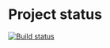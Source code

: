 # Project status
[![Build status](https://ci.appveyor.com/api/projects/status/28pratanv524vv5w?svg=true)](https://ci.appveyor.com/project/VladimsKov/ajs-8-2)